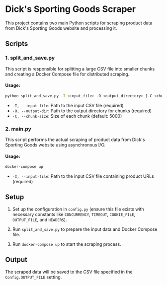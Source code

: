 
# Dick's Sporting Goods Scraper

This project contains two main Python scripts for scraping product data from Dick's Sporting Goods website and processing it.

## Scripts

### 1. split_and_save.py

This script is responsible for splitting a large CSV file into smaller chunks and creating a Docker Compose file for distributed scraping.

#### Usage:
```bash
python split_and_save.py -I <input_file> -O <output_directory> [-C <chunk_size>]
```

- `-I, --input-file`: Path to the input CSV file (required)
- `-O, --output-dir`: Path to the output directory for chunks (required)
- `-C, --chunk-size`: Size of each chunk (default: 5000)

### 2. main.py

This script performs the actual scraping of product data from Dick's Sporting Goods website using asynchronous I/O.

#### Usage:
```bash
docker-compose up
```

- `-I, --input-file`: Path to the input CSV file containing product URLs (required)

## Setup
1. Set up the configuration in `config.py` (ensure this file exists with necessary constants like `CONCURRENCY`, `TIMEOUT`, `COOKIE_FILE`, `OUTPUT_FILE`, and `HEADERS`).

2. Run `split_and_save.py` to prepare the input data and Docker Compose file.

3. Run `docker-compose up` to start the scraping process.

## Output

The scraped data will be saved to the CSV file specified in the `Config.OUTPUT_FILE` setting.
